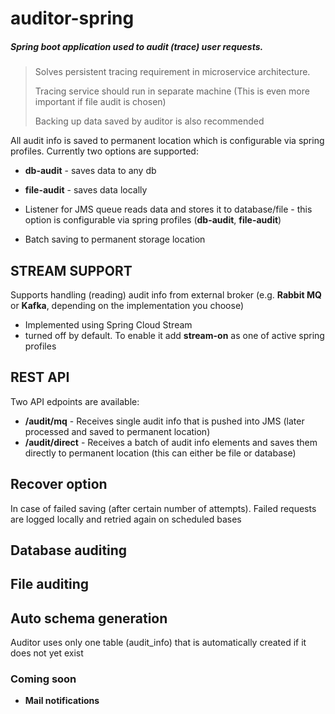 # auditor-spring

##### Spring boot application used to audit (trace) user requests. 
> Solves persistent tracing requirement in microservice architecture.
> 
> Tracing service should run in separate machine (This is even more important if file audit is chosen) 
> 
> Backing up data saved by auditor is also recommended



All audit info is saved to permanent location which is configurable via spring profiles. Currently two options are supported:

- **db-audit** - saves data to any db
- **file-audit** - saves data locally

 
- Listener for JMS queue reads data and stores it to database/file - this option is configurable via spring profiles (**db-audit**, **file-audit**)
- Batch saving to permanent storage location

## STREAM SUPPORT

Supports handling (reading) audit info from external broker (e.g. **Rabbit MQ** or **Kafka**, depending on the implementation you choose)

- Implemented using Spring Cloud Stream
- turned off by default. To enable it add **stream-on** as one of active spring profiles

## REST API

Two API edpoints are available:

- **/audit/mq** - Receives single audit info that is pushed into JMS (later processed and saved to permanent location)
- **/audit/direct** - Receives a batch of audit info elements and saves them directly to permanent location (this can either be file or database)

## Recover option 

In case of failed saving (after certain number of attempts). Failed requests are logged locally and retried again on scheduled bases

## Database auditing
## File auditing

## Auto schema generation 

Auditor uses only one table (audit_info) that is automatically created if it does not yet exist

### Coming soon

- **Mail notifications**

